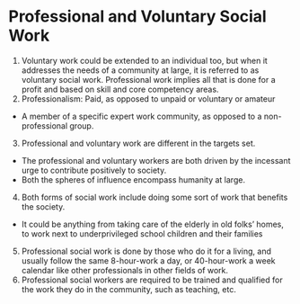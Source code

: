 # Professional and Voluntary Social Work
1.	 Voluntary work could be extended to an individual too, but when it addresses the needs of a community at large, it is referred to as voluntary social work. Professional work implies all that is done for a profit and based on skill and core competency areas.
2.	 Professionalism: Paid, as opposed to unpaid or voluntary or amateur
- A member of a specific expert work community, as opposed to a non-professional group.
3.	 Professional and voluntary work are different in the targets set.
- The professional and voluntary workers are both driven by the incessant urge to contribute positively to society.
- Both the spheres of influence encompass humanity at large.
4.	Both forms of social work include doing some sort of work that benefits the society.
- It could be anything from taking care of the elderly in old folks’ homes, to work next to underprivileged school children and their families
5.	 Professional social work is done by those who do it for a living, and usually follow the same 8-hour-work a day, or 40-hour-work a week calendar like other professionals in other fields of work. 
6. Professional social workers are required to be trained and qualified for the work they do in the community, such as teaching, etc.